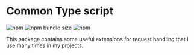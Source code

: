 # Common Type script

![npm](https://img.shields.io/npm/v/@cyb3rjake/common) ![npm bundle size](https://img.shields.io/bundlephobia/min/@cyb3rjake/common) ![npm](https://img.shields.io/npm/dm/@cyb3rjake/common)

This package contains some useful extensions for request handling that I use many times in my projects.